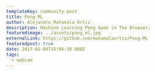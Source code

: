 ```yaml
---
templateKey: community-post
title: Pong ML
author: Alejandro Matamala Ortiz
description: Machine Learning Pong Game in The Browser.
featuredimage: ../assets/pong_ml.jpg
externalLink: https://github.com/matamalaortiz/Pong-ML
featuredpost: true
date: 2017-01-04T15:04:10.000Z
tags:
  - webcam
---
```

